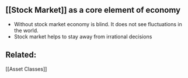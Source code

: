 ## [[Stock Market]] as a core element of economy
- Without stock market economy is blind. It does not see fluctuations in the world. 
- Stock market helps to stay away from irrational decisions

## Related:
[[Asset Classes]]